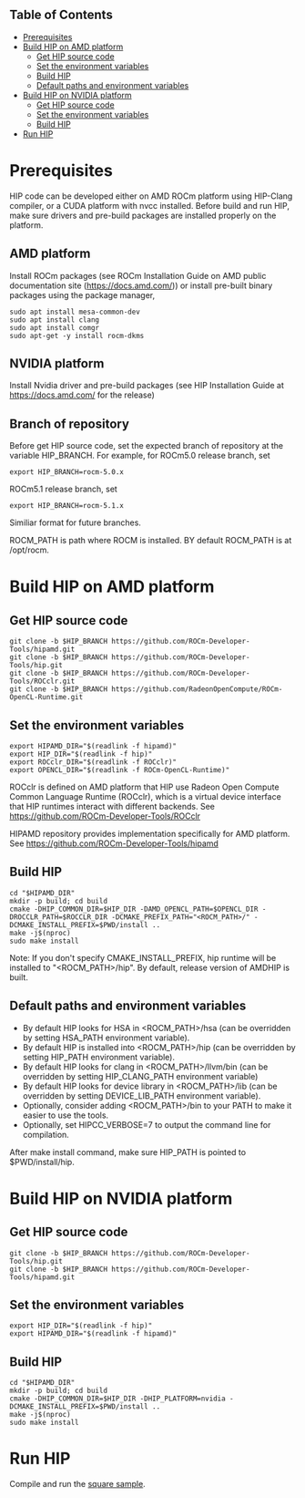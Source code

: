 ## Table of Contents

<!-- toc -->

- [Prerequisites](#Prerequisites)
- [Build HIP on AMD platform](#build-hip-on-amd-platform)
  * [Get HIP source code](#get-hip-source-code)
  * [Set the environment variables](#set-the-environment-variables)
  * [Build HIP](#build-hip)
  * [Default paths and environment variables](#default-paths-and-environment-variables)
- [Build HIP on NVIDIA platform](#build-hip-on-NVIDIA-platform)
  * [Get HIP source code](#get-hip-source-code)
  * [Set the environment variables](#set-the-environment-variables)
  * [Build HIP](#build-hip)
- [Run HIP](#run-hip)
<!-- tocstop -->

# Prerequisites

HIP code can be developed either on AMD ROCm platform using HIP-Clang compiler, or a CUDA platform with nvcc installed.
Before build and run HIP, make sure drivers and pre-build packages are installed properly on the platform.

## AMD platform
Install ROCm packages (see ROCm Installation Guide on AMD public documentation site (https://docs.amd.com/)) or install pre-built binary packages using the package manager,

```
sudo apt install mesa-common-dev
sudo apt install clang
sudo apt install comgr
sudo apt-get -y install rocm-dkms
```


## NVIDIA platform

Install Nvidia driver and pre-build packages (see HIP Installation Guide at https://docs.amd.com/ for the release)

## Branch of repository

Before get HIP source code, set the expected branch of repository at the variable HIP_BRANCH.
For example, for ROCm5.0 release branch, set
```
export HIP_BRANCH=rocm-5.0.x
```

ROCm5.1 release branch, set
```
export HIP_BRANCH=rocm-5.1.x
```
Similiar format for future branches.

ROCM_PATH is path where ROCM is installed. BY default ROCM_PATH is at /opt/rocm.


# Build HIP on AMD platform


## Get HIP source code

```
git clone -b $HIP_BRANCH https://github.com/ROCm-Developer-Tools/hipamd.git
git clone -b $HIP_BRANCH https://github.com/ROCm-Developer-Tools/hip.git
git clone -b $HIP_BRANCH https://github.com/ROCm-Developer-Tools/ROCclr.git
git clone -b $HIP_BRANCH https://github.com/RadeonOpenCompute/ROCm-OpenCL-Runtime.git
```

## Set the environment variables

```
export HIPAMD_DIR="$(readlink -f hipamd)"
export HIP_DIR="$(readlink -f hip)"
export ROCclr_DIR="$(readlink -f ROCclr)"
export OPENCL_DIR="$(readlink -f ROCm-OpenCL-Runtime)"
```

ROCclr is defined on AMD platform that HIP use Radeon Open Compute Common Language Runtime (ROCclr), which is a virtual device interface that HIP runtimes interact with different backends.
See https://github.com/ROCm-Developer-Tools/ROCclr

HIPAMD repository provides implementation specifically for AMD platform.
See https://github.com/ROCm-Developer-Tools/hipamd

## Build HIP

```
cd "$HIPAMD_DIR"
mkdir -p build; cd build
cmake -DHIP_COMMON_DIR=$HIP_DIR -DAMD_OPENCL_PATH=$OPENCL_DIR -DROCCLR_PATH=$ROCCLR_DIR -DCMAKE_PREFIX_PATH="<ROCM_PATH>/" -DCMAKE_INSTALL_PREFIX=$PWD/install ..
make -j$(nproc)
sudo make install
```

Note: If you don't specify CMAKE_INSTALL_PREFIX, hip runtime will be installed to "<ROCM_PATH>/hip".
By default, release version of AMDHIP is built.

## Default paths and environment variables

   * By default HIP looks for HSA in <ROCM_PATH>/hsa (can be overridden by setting HSA_PATH environment variable).
   * By default HIP is installed into <ROCM_PATH>/hip (can be overridden by setting HIP_PATH environment variable).
   * By default HIP looks for clang in <ROCM_PATH>/llvm/bin (can be overridden by setting HIP_CLANG_PATH environment variable)
   * By default HIP looks for device library in <ROCM_PATH>/lib (can be overridden by setting DEVICE_LIB_PATH environment variable).
   * Optionally, consider adding <ROCM_PATH>/bin to your PATH to make it easier to use the tools.
   * Optionally, set HIPCC_VERBOSE=7 to output the command line for compilation.

After make install command, make sure HIP_PATH is pointed to $PWD/install/hip.


# Build HIP on NVIDIA platform


## Get HIP source code

```
git clone -b $HIP_BRANCH https://github.com/ROCm-Developer-Tools/hip.git
git clone -b $HIP_BRANCH https://github.com/ROCm-Developer-Tools/hipamd.git
```

## Set the environment variables

```
export HIP_DIR="$(readlink -f hip)"
export HIPAMD_DIR="$(readlink -f hipamd)"
```

## Build HIP

```
cd "$HIPAMD_DIR"
mkdir -p build; cd build
cmake -DHIP_COMMON_DIR=$HIP_DIR -DHIP_PLATFORM=nvidia -DCMAKE_INSTALL_PREFIX=$PWD/install ..
make -j$(nproc)
sudo make install
```

# Run HIP

Compile and run the [square sample](https://github.com/ROCm-Developer-Tools/HIP/tree/rocm-5.0.x/samples/0_Intro/square).

